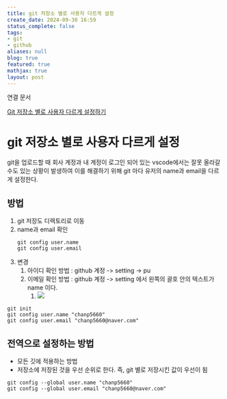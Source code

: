 ```yaml
---
title: git 저장소 별로 사용자 다르게 설정
create_date: 2024-09-30 16:59
status_complete: false
tags:
- git
- github
aliases: null
blog: true
featured: true
mathjax: true
layout: post
---
```

연결 문서

[Git 저장소 별로 사용자 다르게 설정하기](https://www.lainyzine.com/ko/article/how-to-set-a-different-username-and-email-for-each-git-repository/)
# git 저장소 별로 사용자 다르게 설정

git을 업로드할 때 회사 계정과 내 계정이 로그인 되어 있는 vscode에서는 잘못 올라갈 수도 있는 상황이 발생하여 이를 해결하기 위해 git 마다 유저의 name과 email을 다르게 설정한다.

## 방법

1. git 저장도 디렉토리로 이동
2. name과 email 확인
	```git
	git config user.name
	git config user.email
	```
3.  변경
	1. 아이디 확인 방법 : github 계정 -> setting -> pu
	2. 이메일 확인 방법 : github 계정 -> setting 에서 왼쪽의 괄호 안의 텍스트가 name 이다.
		1. ![](https://i.imgur.com/C2JN9Gy.png)
```git
git init
git config user.name "chanp5660"
git config user.email "chanp5660@naver.com"
```


## 전역으로 설정하는 방법

- 모든 깃에 적용하는 방법
- 저장소에 저장된 것을 우선 순위로 한다. 즉, git 별로 저장시킨 값이 우선이 됨

```
git config --global user.name "chanp5660"
git config --global user.email "chanp5660@naver.com"
```